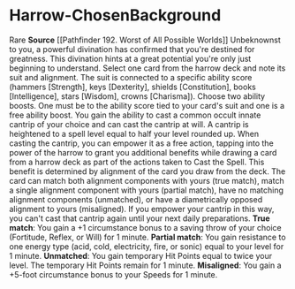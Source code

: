 ﻿---
ability: null
ability_boost: null
feat: null
id: '372'
name: Harrow-Chosen
prerequisite: null
rarity: Rare
skill: null
source: '[[DATABASE/source/Pathfinder 192. Worst of All Possible Worlds|Pathfinder
  #192: Worst of All Possible Worlds]]'
subcategory: general
trait:
- '[[DATABASE/trait/Rare|Rare]]'
type: Background

---
# Harrow-Chosen<span class="item-type">Background</span>

<span class="trait-rare item-trait">Rare</span>
**Source** [[Pathfinder 192. Worst of All Possible Worlds]]
Unbeknownst to you, a powerful divination has confirmed that you're destined for greatness. This divination hints at a great potential you're only just beginning to understand.
 Select one card from the harrow deck and note its suit and alignment. The suit is connected to a specific ability score (hammers [Strength], keys [Dexterity], shields [Constitution], books [Intelligence], stars [Wisdom], crowns [Charisma]).
 Choose two ability boosts. One must be to the ability score tied to your card's suit and one is a free ability boost.
 You gain the ability to cast a common occult innate cantrip of your choice and can cast the cantrip at will. A cantrip is heightened to a spell level equal to half your level rounded up. When casting the cantrip, you can empower it as a free action, tapping into the power of the harrow to grant you additional benefits while drawing a card from a harrow deck as part of the actions taken to Cast the Spell. This benefit is determined by alignment of the card you draw from the deck. The card can match both alignment components with yours (true match), match a single alignment component with yours (partial match), have no matching alignment components (unmatched), or have a diametrically opposed alignment to yours (misaligned). If you empower your cantrip in this way, you can't cast that cantrip again until your next daily preparations.
 **True match**: You gain a +1 circumstance bonus to a saving throw of your choice (Fortitude, Reflex, or Will) for 1 minute.
 **Partial match**: You gain resistance to one energy type (acid, cold, electricity, fire, or sonic) equal to your level for 1 minute.
 **Unmatched**: You gain temporary Hit Points equal to twice your level. The temporary Hit Points remain for 1 minute.
 **Misaligned**: You gain a +5-foot circumstance bonus to your Speeds for 1 minute.